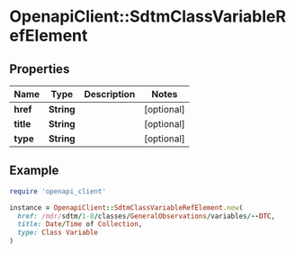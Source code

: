 # OpenapiClient::SdtmClassVariableRefElement

## Properties

| Name | Type | Description | Notes |
| ---- | ---- | ----------- | ----- |
| **href** | **String** |  | [optional] |
| **title** | **String** |  | [optional] |
| **type** | **String** |  | [optional] |

## Example

```ruby
require 'openapi_client'

instance = OpenapiClient::SdtmClassVariableRefElement.new(
  href: /mdr/sdtm/1-8/classes/GeneralObservations/variables/--DTC,
  title: Date/Time of Collection,
  type: Class Variable
)
```

